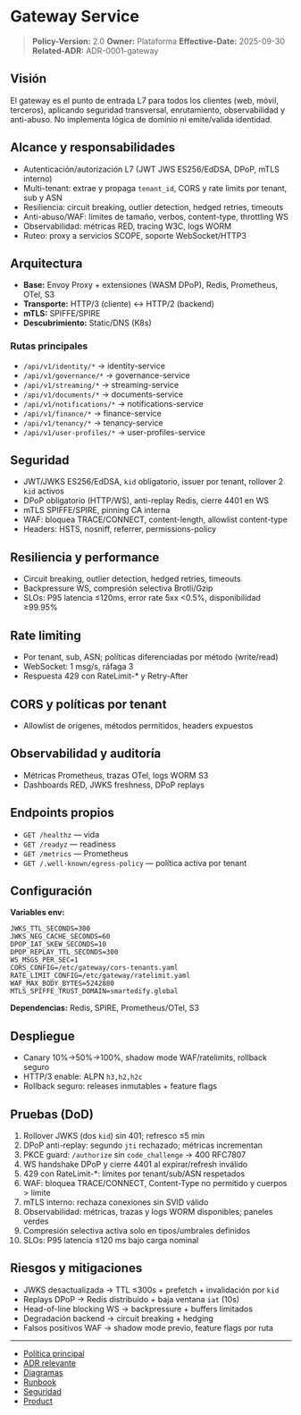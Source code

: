 
# Gateway Service

> **Policy-Version:** 2.0
> **Owner:** Plataforma
> **Effective-Date:** 2025-09-30
> **Related-ADR:** ADR-0001-gateway

## Visión
El gateway es el punto de entrada L7 para todos los clientes (web, móvil, terceros), aplicando seguridad transversal, enrutamiento, observabilidad y anti-abuso. No implementa lógica de dominio ni emite/valida identidad.

## Alcance y responsabilidades
- Autenticación/autorización L7 (JWT JWS ES256/EdDSA, DPoP, mTLS interno)
- Multi-tenant: extrae y propaga `tenant_id`, CORS y rate limits por tenant, sub y ASN
- Resiliencia: circuit breaking, outlier detection, hedged retries, timeouts
- Anti-abuso/WAF: límites de tamaño, verbos, content-type, throttling WS
- Observabilidad: métricas RED, tracing W3C, logs WORM
- Ruteo: proxy a servicios SCOPE, soporte WebSocket/HTTP3

## Arquitectura
- **Base:** Envoy Proxy + extensiones (WASM DPoP), Redis, Prometheus, OTel, S3
- **Transporte:** HTTP/3 (cliente) ↔ HTTP/2 (backend)
- **mTLS:** SPIFFE/SPIRE
- **Descubrimiento:** Static/DNS (K8s)

### Rutas principales
- `/api/v1/identity/*` → identity-service
- `/api/v1/governance/*` → governance-service
- `/api/v1/streaming/*` → streaming-service
- `/api/v1/documents/*` → documents-service
- `/api/v1/notifications/*` → notifications-service
- `/api/v1/finance/*` → finance-service
- `/api/v1/tenancy/*` → tenancy-service
- `/api/v1/user-profiles/*` → user-profiles-service

## Seguridad
- JWT/JWKS ES256/EdDSA, `kid` obligatorio, issuer por tenant, rollover 2 `kid` activos
- DPoP obligatorio (HTTP/WS), anti-replay Redis, cierre 4401 en WS
- mTLS SPIFFE/SPIRE, pinning CA interna
- WAF: bloquea TRACE/CONNECT, content-length, allowlist content-type
- Headers: HSTS, nosniff, referrer, permissions-policy

## Resiliencia y performance
- Circuit breaking, outlier detection, hedged retries, timeouts
- Backpressure WS, compresión selectiva Brotli/Gzip
- SLOs: P95 latencia ≤120ms, error rate 5xx <0.5%, disponibilidad ≥99.95%

## Rate limiting
- Por tenant, sub, ASN; políticas diferenciadas por método (write/read)
- WebSocket: 1 msg/s, ráfaga 3
- Respuesta 429 con RateLimit-* y Retry-After

## CORS y políticas por tenant
- Allowlist de orígenes, métodos permitidos, headers expuestos

## Observabilidad y auditoría
- Métricas Prometheus, trazas OTel, logs WORM S3
- Dashboards RED, JWKS freshness, DPoP replays

## Endpoints propios
- `GET /healthz` — vida
- `GET /readyz` — readiness
- `GET /metrics` — Prometheus
- `GET /.well-known/egress-policy` — política activa por tenant

## Configuración
**Variables env:**
```
JWKS_TTL_SECONDS=300
JWKS_NEG_CACHE_SECONDS=60
DPOP_IAT_SKEW_SECONDS=10
DPOP_REPLAY_TTL_SECONDS=300
WS_MSGS_PER_SEC=1
CORS_CONFIG=/etc/gateway/cors-tenants.yaml
RATE_LIMIT_CONFIG=/etc/gateway/ratelimit.yaml
WAF_MAX_BODY_BYTES=5242880
MTLS_SPIFFE_TRUST_DOMAIN=smartedify.global
```
**Dependencias:** Redis, SPIRE, Prometheus/OTel, S3

## Despliegue
- Canary 10%→50%→100%, shadow mode WAF/ratelimits, rollback seguro
- HTTP/3 enable: ALPN `h3,h2,h2c`
- Rollback seguro: releases inmutables + feature flags

## Pruebas (DoD)
1. Rollover JWKS (dos `kid`) sin 401; refresco ≤5 min
2. DPoP anti-replay: segundo `jti` rechazado; métricas incrementan
3. PKCE guard: `/authorize` sin `code_challenge` → 400 RFC7807
4. WS handshake DPoP y cierre 4401 al expirar/refresh inválido
5. 429 con RateLimit-*: límites por tenant/sub/ASN respetados
6. WAF: bloquea TRACE/CONNECT, Content-Type no permitido y cuerpos > límite
7. mTLS interno: rechaza conexiones sin SVID válido
8. Observabilidad: métricas, trazas y logs WORM disponibles; paneles verdes
9. Compresión selectiva activa solo en tipos/umbrales definidos
10. SLOs: P95 latencia ≤120 ms bajo carga nominal

## Riesgos y mitigaciones
- JWKS desactualizada → TTL ≤300s + prefetch + invalidación por `kid`
- Replays DPoP → Redis distribuido + baja ventana `iat` (10s)
- Head-of-line blocking WS → backpressure + buffers limitados
- Degradación backend → circuit breaking + hedging
- Falsos positivos WAF → shadow mode previo, feature flags por ruta

---

- [Política principal](../../doc/POLICY_INDEX.md)
- [ADR relevante](../../doc/adr/ADR-0001-gateway.md)
- [Diagramas](../../doc/diagrams/gateway-arch.md)
- [Runbook](../../doc/runbooks/gateway-incident.md)
- [Seguridad](../../doc/security/THREAT_MODEL-gateway.md)
- [Product](../../doc/product/gateway-roadmap.md)

